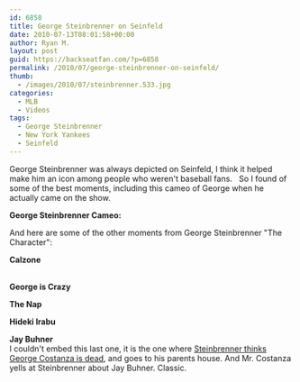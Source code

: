 ```yaml
---
id: 6858
title: George Steinbrenner on Seinfeld
date: 2010-07-13T08:01:58+00:00
author: Ryan M.
layout: post
guid: https://backseatfan.com/?p=6858
permalink: /2010/07/george-steinbrenner-on-seinfeld/
thumb:
  - /images/2010/07/steinbrenner.533.jpg
categories:
  - MLB
  - Videos
tags:
  - George Steinbrenner
  - New York Yankees
  - Seinfeld
---
```


<div class="entry">
  <p>
    George Steinbrenner was always depicted on Seinfeld, I think it helped make him an icon among people who weren't baseball fans.   So I found of some of the best moments, including this cameo of George when he actually came on the show.
  </p>

  <p>
    <strong>George Steinbrenner Cameo:</strong>
  </p>

  <p>
  </p>

  <p>
    And here are some of the other moments from George Steinbrenner "The Character":
  </p>

  <p>
    <strong>Calzone<br /> </strong><br />
  </p>

  <p>
    <strong>George is Crazy<br /> </strong>
  </p>

  <p>
    <strong>The Nap<br /> </strong>
  </p>

  <p>
    <strong>Hideki Irabu<br /> </strong>
  </p>

  <p>
    <strong>Jay Buhner<br /> </strong> I couldn't embed this last one, it is the one where <a href="https://www.youtube.com/watch?v=cUwSxqnRW-8">Steinbrenner thinks George Costanza is dead</a>, and goes to his parents house. And Mr. Costanza yells at Steinbrenner about Jay Buhner. Classic.
  </p>
</div>
